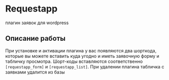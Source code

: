 # Requestapp

плагин заявок для wordpress

## Описание работы

При установке и активации плагина у вас появляются два шорткода, которые вы можете вставить куда угодно и иметь заявочную форму и табличку просмотра. Шорт-коды вставляются соответственно `[requestapp_form]` и `[requestapp_list]`. 
При удалении плагина табличка с заявками удалится из базы